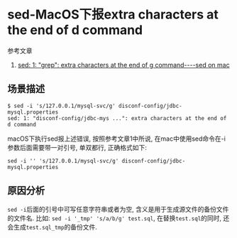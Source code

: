 # sed-MacOS下报extra characters at the end of d command

参考文章

1. [sed: 1: "grep": extra characters at the end of g command----sed on mac](https://blog.csdn.net/u013174217/article/details/65630712)

## 场景描述

```console
$ sed -i 's/127.0.0.1/mysql-svc/g' disconf-config/jdbc-mysql.properties
sed: 1: "disconf-config/jdbc-mys ...": extra characters at the end of d command
```

macOS下执行sed报上述错误, 按照参考文章1中所说, 在mac中使用sed命令在-i参数后面需要带一对引号, 单双都行, 正确格式如下:

```
sed -i '' 's/127.0.0.1/mysql-svc/g' disconf-config/jdbc-mysql.properties
```

## 原因分析

`sed -i`后面的引号中可写任意字符串或者为空, 含义是用于生成源文件的备份文件的文件名. 比如: `sed -i '_tmp' 's/a/b/g' test.sql`, 在替换`test.sql`的同时, 还会生成`test.sql_tmp`的备份文件.
